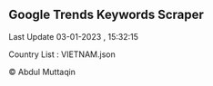 

## Google Trends Keywords Scraper 
 
Last Update 03-01-2023 , 15:32:15

Country List :
VIETNAM.json



© Abdul Muttaqin 
